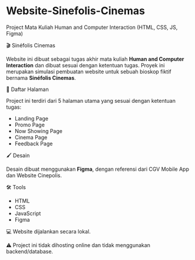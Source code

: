 # Website-Sinefolis-Cinemas
Project Mata Kuliah Human and Computer Interaction (HTML, CSS, JS, Figma)

🎬 Sinéfolis Cinemas

Website ini dibuat sebagai tugas akhir mata kuliah **Human and Computer Interaction** dan dibuat sesuai dengan ketentuan tugas. Proyek ini merupakan simulasi pembuatan website untuk sebuah bioskop fiktif bernama **Sinéfolis Cinemas**.

📄 Daftar Halaman

Project ini terdiri dari 5 halaman utama yang sesuai dengan ketentuan tugas:
- Landing Page
- Promo Page
- Now Showing Page
- Cinema Page
- Feedback Page

🖌️ Desain

Desain dibuat menggunakan **Figma**, dengan referensi dari CGV Mobile App dan Website Cinepolis. 

🛠️ Tools
- HTML
- CSS
- JavaScript
- Figma

💻 Website dijalankan secara lokal.

⚠️ Project ini tidak dihosting online dan tidak menggunakan backend/database.
